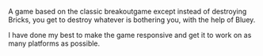 A game based on the classic breakoutgame except instead of destroying Bricks, you get to destroy whatever is bothering you, with the help of Bluey. 

I have done my best to make the game responsive and get it to work on as many platforms as possible.